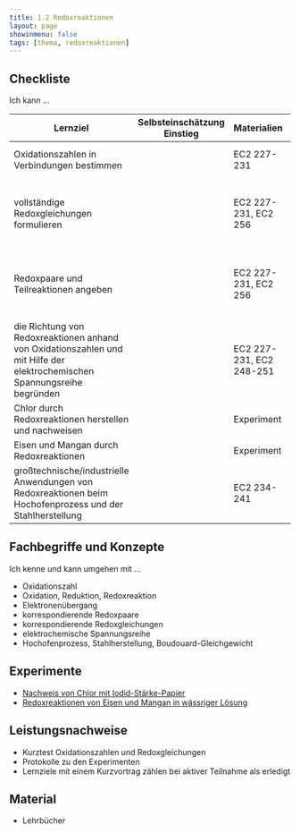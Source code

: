```yaml
---
title: 1.2 Redoxreaktionen
layout: page
showinmenu: false
tags: [thema, redoxreaktionen]
---
```


## Checkliste

Ich kann ...

| Lernziel | Selbsteinschätzung <br />Einstieg | Materialien | Übungen | Selbsteinschätzung <br />Ausstieg |
| ---   | ---      | ---         | ---     | ---      |
| Oxidationszahlen in Verbindungen bestimmen | | EC2 227-231 | AB Oxidationszahlen, EC2 231 A1 | |
| vollständige Redoxgleichungen formulieren | | EC2 227-231, EC2 256 | AB Redoxreaktionen, AB Redoxgleichungen, EC2 231 A2-A4, EC2 256 A1-A4 | |
| Redoxpaare und Teilreaktionen angeben | | EC2 227-231, EC2 256 | AB Redoxreaktionen, AB Redoxgleichungen, EC2 231 A2-A4, EC2 256 A1-A4 | |
| die Richtung von Redoxreaktionen anhand von Oxidationszahlen und mit Hilfe der elektrochemischen Spannungsreihe begründen | | EC2 227-231, EC2 248-251 | AB Redoxreaktionen, AB Redoxgleichungen, EC2 231 A2-A4 | |
| Chlor durch Redoxreaktionen herstellen und nachweisen | | Experiment | | |
| Eisen und Mangan durch Redoxreaktionen | | Experiment | | |
| großtechnische/industrielle Anwendungen von Redoxreaktionen beim Hochofenprozess und der Stahlherstellung | | EC2 234-241 | Kurzvortrag | |


## Fachbegriffe und Konzepte

Ich kenne und kann umgehen mit ...

- Oxidationszahl
- Oxidation, Reduktion, Redoxreaktion
- Elektronenübergang
- korrespondierende Redoxpaare
- korrespondierende Redoxgleichungen
- elektrochemische Spannungsreihe
- Hochofenprozess, Stahlherstellung, Boudouard-Gleichgewicht

## Experimente

- [Nachweis von Chlor mit Iodid-Stärke-Papier](/experimente/nachweis_von_chlor)
- [Redoxreaktionen von Eisen und Mangan in wässriger Lösung](/experimente/redoxreaktionen_von_eisen_und_mangan)

## Leistungsnachweise


- Kurztest Oxidationszahlen und Redoxgleichungen
- Protokolle zu den Experimenten
- Lernziele mit einem Kurzvortrag zählen bei aktiver Teilnahme als erledigt

## Material

- Lehrbücher


